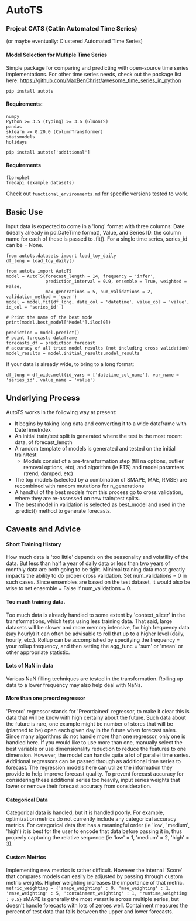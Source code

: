 # AutoTS

### Project CATS (Catlin Automated Time Series)
(or maybe eventually: Clustered Automated Time Series)
#### Model Selection for Multiple Time Series

Simple package for comparing and predicting with open-source time series implementations.
For other time series needs, check out the package list here: https://github.com/MaxBenChrist/awesome_time_series_in_python

`pip install autots`
#### Requirements:
	numpy
	Python >= 3.5 (typing) >= 3.6 (GluonTS)
	pandas
	sklearn >= 0.20.0 (ColumnTransformer)
	statsmodels
	holidays

`pip install autots['additional']`
#### Requirements
	fbprophet
	fredapi (example datasets)

Check out `functional_environments.md` for specific versions tested to work.


## Basic Use
Input data is expected to come in a 'long' format with three columns: Date (ideally already in pd.DateTime format), Value, and Series ID. the column name for each of these is passed to .fit(). For a single time series, series_id can be = None. 

```
from autots.datasets import load_toy_daily
df_long = load_toy_daily()

from autots import AutoTS
model = AutoTS(forecast_length = 14, frequency = 'infer',
               prediction_interval = 0.9, ensemble = True, weighted = False,
               max_generations = 5, num_validations = 2, validation_method = 'even')
model = model.fit(df_long, date_col = 'datetime', value_col = 'value', id_col = 'series_id' )

# Print the name of the best mode
print(model.best_model['Model'].iloc[0])

prediction = model.predict()
# point forecasts dataframe
forecasts_df = prediction.forecast
# accuracy of all tried model results (not including cross validation)
model_results = model.initial_results.model_results
```

If your data is already wide, to bring to a long format:
```
df_long = df_wide.melt(id_vars = ['datetime_col_name'], var_name = 'series_id', value_name = 'value')
```


## Underlying Process
AutoTS works in the following way at present:
* It begins by taking long data and converting it to a wide dataframe with DateTimeIndex
* An initial train/test split is generated where the test is the most recent data, of forecast_length
* A random template of models is generated and tested on the initial train/test
	* Models consist of a pre-transformation step (fill na options, outlier removal options, etc), and algorithm (ie ETS) and model paramters (trend, damped, etc)
* The top models (selected by a combination of SMAPE, MAE, RMSE) are recombined with random mutations for n_generations
* A handful of the best models from this process go to cross validation, where they are re-assessed on new train/test splits.
* The best model in validation is selected as best_model and used in the .predict() method to generate forecasts.

## Caveats and Advice

#### Short Training History
How much data is 'too little' depends on the seasonality and volatility of the data. 
But less than half a year of daily data or less than two years of monthly data are both going to be tight. 
Minimal training data most greatly impacts the ability to do proper cross validation. Set num_validations = 0 in such cases. 
Since ensembles are based on the test dataset, it would also be wise to set ensemble = False if num_validations = 0.

#### Too much training data.
Too much data is already handled to some extent by 'context_slicer' in the transformations, which tests using less training data. 
That said, large datasets will be slower and more memory intensive, for high frequency data (say hourly) it can often be advisable to roll that up to a higher level (daily, hourly, etc.). 
Rollup can be accomplished by specifying the frequency = your rollup frequency, and then setting the agg_func = 'sum' or 'mean' or other appropriate statistic.

#### Lots of NaN in data
Various NaN filling techniques are tested in the transformation. Rolling up data to a lower frequency may also help deal with NaNs.

#### More than one preord regressor
'Preord' regressor stands for 'Preordained' regressor, to make it clear this is data that will be know with high certainy about the future. 
Such data about the future is rare, one example might be number of stores that will be (planned to be) open each given day in the future when forecast sales. 
Since many algorithms do not handle more than one regressor, only one is handled here. If you would like to use more than one, 
manually select the best variable or use dimensionality reduction to reduce the features to one dimension. 
However, the model can handle quite a lot of parallel time series. Additional regressors can be passed through as additional time series to forecast. 
The regression models here can utilize the information they provide to help improve forecast quality. 
To prevent forecast accuracy for considering these additional series too heavily, input series weights that lower or remove their forecast accuracy from consideration.

#### Categorical Data
Categorical data is handled, but it is handled poorly. For example, optimization metrics do not currently include any categorical accuracy metrics. 
For categorical data that has a meaningful order (ie 'low', 'medium', 'high') it is best for the user to encode that data before passing it in, 
thus properly capturing the relative sequence (ie 'low' = 1, 'medium' = 2, 'high' = 3).

#### Custom Metrics
Implementing new metrics is rather difficult. However the internal 'Score' that compares models can easily be adjusted by passing through custom metric weights. 
Higher weighting increases the importance of that metric. 
`metric_weighting = {'smape_weighting' : 9, 'mae_weighting' : 1, 'rmse_weighting' : 5, 'containment_weighting' : 1, 'runtime_weighting' : 0.5}` 
sMAPE is generally the most versatile across multiple series, but doesn't handle forecasts with lots of zeroes well. 
Contaiment measures the percent of test data that falls between the upper and lower forecasts. 
